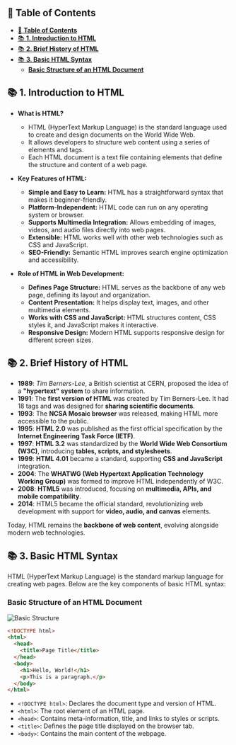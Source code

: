 ## 📑 **Table of Contents**
- [📑 **Table of Contents**](#-table-of-contents)
- [📚 **1. Introduction to HTML**](#-1-introduction-to-html)
- [📚 **2. Brief History of HTML**](#-2-brief-history-of-html)
- [📚 **3. Basic HTML Syntax**](#-3-basic-html-syntax)
  - [**Basic Structure of an HTML Document**](#basic-structure-of-an-html-document)

## 📚 **1. Introduction to HTML**
- **What is HTML?**
  - HTML (HyperText Markup Language) is the standard language used to create and design documents on the World Wide Web.
  - It allows developers to structure web content using a series of elements and tags.
  - Each HTML document is a text file containing elements that define the structure and content of a web page.

- **Key Features of HTML:**
  - **Simple and Easy to Learn:** HTML has a straightforward syntax that makes it beginner-friendly.
  - **Platform-Independent:** HTML code can run on any operating system or browser.
  - **Supports Multimedia Integration:** Allows embedding of images, videos, and audio files directly into web pages.
  - **Extensible:** HTML works well with other web technologies such as CSS and JavaScript.
  - **SEO-Friendly:** Semantic HTML improves search engine optimization and accessibility.

- **Role of HTML in Web Development:**
  - **Defines Page Structure:** HTML serves as the backbone of any web page, defining its layout and organization.
  - **Content Presentation:** It helps display text, images, and other multimedia elements.
  - **Works with CSS and JavaScript:** HTML structures content, CSS styles it, and JavaScript makes it interactive.
  - **Responsive Design:** Modern HTML supports responsive design for different screen sizes.


## 📚 **2. Brief History of HTML**

- **1989**: *Tim Berners-Lee*, a British scientist at CERN, proposed the idea of a **"hypertext" system** to share information.  
- **1991**: The **first version of HTML** was created by Tim Berners-Lee. It had 18 tags and was designed for **sharing scientific documents**.  
- **1993**: The **NCSA Mosaic browser** was released, making HTML more accessible to the public.  
- **1995**: **HTML 2.0** was published as the first official specification by the **Internet Engineering Task Force (IETF)**.  
- **1997**: **HTML 3.2** was standardized by the **World Wide Web Consortium (W3C)**, introducing **tables, scripts, and stylesheets**.  
- **1999**: **HTML 4.01** became a standard, supporting **CSS and JavaScript** integration.  
- **2004**: The **WHATWG (Web Hypertext Application Technology Working Group)** was formed to improve HTML independently of W3C.  
- **2008**: **HTML5** was introduced, focusing on **multimedia, APIs, and mobile compatibility**.  
- **2014**: HTML5 became the official standard, revolutionizing web development with support for **video, audio, and canvas** elements.  

Today, HTML remains the **backbone of web content**, evolving alongside modern web technologies.


## 📚 **3. Basic HTML Syntax**
HTML (HyperText Markup Language) is the standard markup language for creating web pages. Below are the key components of basic HTML syntax:

### **Basic Structure of an HTML Document**
![Basic Structure](https://media.licdn.com/dms/image/v2/D4D12AQH3JOoTMgJNVw/article-cover_image-shrink_600_2000/article-cover_image-shrink_600_2000/0/1693668127437?e=2147483647&v=beta&t=3DgTFtiRnftfAJnUkWuQbp5x13vfmQUmkWcwVVfI3E8)
```html
<!DOCTYPE html>
<html>
  <head>
    <title>Page Title</title>
  </head>
  <body>
    <h1>Hello, World!</h1>
    <p>This is a paragraph.</p>
  </body>
</html>
```
- `<!DOCTYPE html>`: Declares the document type and version of HTML.
- `<html>`: The root element of an HTML page.
- `<head>`: Contains meta-information, title, and links to styles or scripts.
- `<title>`: Defines the page title displayed on the browser tab.
- `<body>`: Contains the main content of the webpage.
